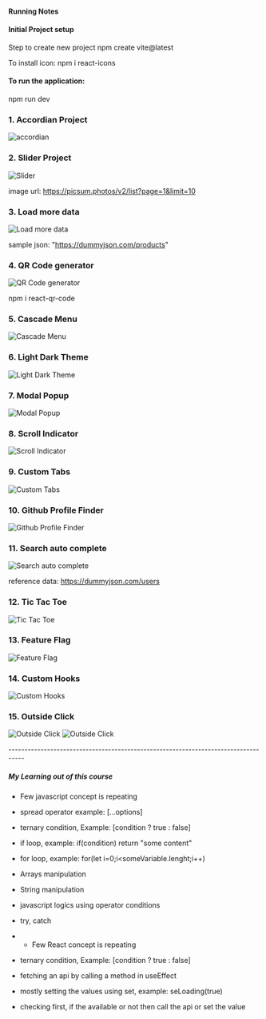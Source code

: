 #### Running Notes

#### Initial Project setup

Step to create new project
npm create vite@latest

To install icon:
npm i react-icons

#### To run the application:

npm run dev

### 1. Accordian Project

![accordian](./screenshots/accordian.png)

### 2. Slider Project

![Slider](./screenshots/image-slider.png)

image url:
https://picsum.photos/v2/list?page=1&limit=10

### 3. Load more data

![Load more data](./screenshots/load-more-data.png)

sample json:
"https://dummyjson.com/products"

### 4. QR Code generator

![QR Code generator](./screenshots/qr-generation.png)

npm i react-qr-code

### 5. Cascade Menu

![Cascade Menu](./screenshots/cascade-menu.png)

### 6. Light Dark Theme

![Light Dark Theme](./screenshots/light-dark-theme.png)

### 7. Modal Popup

![Modal Popup](./screenshots/modal-popup.png)

### 8. Scroll Indicator

![Scroll Indicator](./screenshots/scroll-indocator.png)

### 9. Custom Tabs

![Custom Tabs](./screenshots/tabs.png)

### 10. Github Profile Finder

![Github Profile Finder](./screenshots/github-profile-finder.png)

### 11. Search auto complete

![Search auto complete](./screenshots/search-auto-complete.png)

reference data:
https://dummyjson.com/users

### 12. Tic Tac Toe

![Tic Tac Toe](./screenshots/tic-tac-toe.png)

### 13. Feature Flag

![Feature Flag](./screenshots/feature-flag.png)

### 14. Custom Hooks

![Custom Hooks](./screenshots/custom-hooks.png)

### 15. Outside Click

![Outside Click](./screenshots/outside-click-1.png.png)
![Outside Click](./screenshots/outside-click-2.png.png)

<p>-----------------------------------------------------------------------------------</p>

##### My Learning out of this course

- Few javascript concept is repeating
- spread operator example: [...options]
- ternary condition, Example: [condition ? true : false]
- if loop, example: if(condition) return "some content"
- for loop, example: for(let i=0;i<someVariable.lenght;i++)
- Arrays manipulation
- String manipulation
- javascript logics using operator conditions
- try, catch

- - Few React concept is repeating
- ternary condition, Example: [condition ? true : false]
- fetching an api by calling a method in useEffect
- mostly setting the values using set, example: seLoading(true)
- checking first, if the available or not then call the api or set the value
